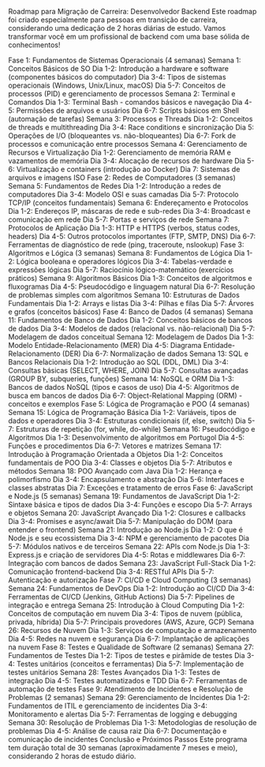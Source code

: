 Roadmap para Migração de Carreira: Desenvolvedor Backend
Este roadmap foi criado especialmente para pessoas em transição de carreira, considerando uma dedicação de 2 horas diárias de estudo. Vamos transformar você em um profissional de backend com uma base sólida de conhecimentos!

Fase 1: Fundamentos de Sistemas Operacionais (4 semanas)
Semana 1: Conceitos Básicos de SO
Dia 1-2: Introdução a hardware e software (componentes básicos do computador)
Dia 3-4: Tipos de sistemas operacionais (Windows, Unix/Linux, macOS)
Dia 5-7: Conceitos de processos (PID) e gerenciamento de processos
Semana 2: Terminal e Comandos
Dia 1-3: Terminal Bash - comandos básicos e navegação
Dia 4-5: Permissões de arquivos e usuários
Dia 6-7: Scripts básicos em Shell (automação de tarefas)
Semana 3: Processos e Threads
Dia 1-2: Conceitos de threads e multithreading
Dia 3-4: Race conditions e sincronização
Dia 5: Operações de I/O (bloqueantes vs. não-bloqueantes)
Dia 6-7: Fork de processos e comunicação entre processos
Semana 4: Gerenciamento de Recursos e Virtualização
Dia 1-2: Gerenciamento de memória RAM e vazamentos de memória
Dia 3-4: Alocação de recursos de hardware
Dia 5-6: Virtualização e containers (introdução ao Docker)
Dia 7: Sistemas de arquivos e imagens ISO
Fase 2: Redes de Computadores (3 semanas)
Semana 5: Fundamentos de Redes
Dia 1-2: Introdução a redes de computadores
Dia 3-4: Modelo OSI e suas camadas
Dia 5-7: Protocolo TCP/IP (conceitos fundamentais)
Semana 6: Endereçamento e Protocolos
Dia 1-2: Endereços IP, máscaras de rede e sub-redes
Dia 3-4: Broadcast e comunicação em rede
Dia 5-7: Portas e serviços de rede
Semana 7: Protocolos de Aplicação
Dia 1-3: HTTP e HTTPS (verbos, status codes, headers)
Dia 4-5: Outros protocolos importantes (FTP, SMTP, DNS)
Dia 6-7: Ferramentas de diagnóstico de rede (ping, traceroute, nslookup)
Fase 3: Algoritmos e Lógica (3 semanas)
Semana 8: Fundamentos de Lógica
Dia 1-2: Lógica booleana e operadores lógicos
Dia 3-4: Tabelas-verdade e expressões lógicas
Dia 5-7: Raciocínio lógico-matemático (exercícios práticos)
Semana 9: Algoritmos Básicos
Dia 1-3: Conceitos de algoritmos e fluxogramas
Dia 4-5: Pseudocódigo e linguagem natural
Dia 6-7: Resolução de problemas simples com algoritmos
Semana 10: Estruturas de Dados Fundamentais
Dia 1-2: Arrays e listas
Dia 3-4: Pilhas e filas
Dia 5-7: Árvores e grafos (conceitos básicos)
Fase 4: Banco de Dados (4 semanas)
Semana 11: Fundamentos de Banco de Dados
Dia 1-2: Conceitos básicos de bancos de dados
Dia 3-4: Modelos de dados (relacional vs. não-relacional)
Dia 5-7: Modelagem de dados conceitual
Semana 12: Modelagem de Dados
Dia 1-3: Modelo Entidade-Relacionamento (MER)
Dia 4-5: Diagrama Entidade-Relacionamento (DER)
Dia 6-7: Normalização de dados
Semana 13: SQL e Bancos Relacionais
Dia 1-2: Introdução ao SQL (DDL, DML)
Dia 3-4: Consultas básicas (SELECT, WHERE, JOIN)
Dia 5-7: Consultas avançadas (GROUP BY, subqueries, funções)
Semana 14: NoSQL e ORM
Dia 1-3: Bancos de dados NoSQL (tipos e casos de uso)
Dia 4-5: Algoritmos de busca em bancos de dados
Dia 6-7: Object-Relational Mapping (ORM) - conceitos e exemplos
Fase 5: Lógica de Programação e POO (4 semanas)
Semana 15: Lógica de Programação Básica
Dia 1-2: Variáveis, tipos de dados e operadores
Dia 3-4: Estruturas condicionais (if, else, switch)
Dia 5-7: Estruturas de repetição (for, while, do-while)
Semana 16: Pseudocódigo e Algoritmos
Dia 1-3: Desenvolvimento de algoritmos em Portugol
Dia 4-5: Funções e procedimentos
Dia 6-7: Vetores e matrizes
Semana 17: Introdução à Programação Orientada a Objetos
Dia 1-2: Conceitos fundamentais de POO
Dia 3-4: Classes e objetos
Dia 5-7: Atributos e métodos
Semana 18: POO Avançado com Java
Dia 1-2: Herança e polimorfismo
Dia 3-4: Encapsulamento e abstração
Dia 5-6: Interfaces e classes abstratas
Dia 7: Exceções e tratamento de erros
Fase 6: JavaScript e Node.js (5 semanas)
Semana 19: Fundamentos de JavaScript
Dia 1-2: Sintaxe básica e tipos de dados
Dia 3-4: Funções e escopo
Dia 5-7: Arrays e objetos
Semana 20: JavaScript Avançado
Dia 1-2: Closures e callbacks
Dia 3-4: Promises e async/await
Dia 5-7: Manipulação do DOM (para entender o frontend)
Semana 21: Introdução ao Node.js
Dia 1-2: O que é Node.js e seu ecossistema
Dia 3-4: NPM e gerenciamento de pacotes
Dia 5-7: Módulos nativos e de terceiros
Semana 22: APIs com Node.js
Dia 1-3: Express.js e criação de servidores
Dia 4-5: Rotas e middlewares
Dia 6-7: Integração com bancos de dados
Semana 23: JavaScript Full-Stack
Dia 1-2: Comunicação frontend-backend
Dia 3-4: RESTful APIs
Dia 5-7: Autenticação e autorização
Fase 7: CI/CD e Cloud Computing (3 semanas)
Semana 24: Fundamentos de DevOps
Dia 1-2: Introdução ao CI/CD
Dia 3-4: Ferramentas de CI/CD (Jenkins, GitHub Actions)
Dia 5-7: Pipelines de integração e entrega
Semana 25: Introdução à Cloud Computing
Dia 1-2: Conceitos de computação em nuvem
Dia 3-4: Tipos de nuvem (pública, privada, híbrida)
Dia 5-7: Principais provedores (AWS, Azure, GCP)
Semana 26: Recursos de Nuvem
Dia 1-3: Serviços de computação e armazenamento
Dia 4-5: Redes na nuvem e segurança
Dia 6-7: Implantação de aplicações na nuvem
Fase 8: Testes e Qualidade de Software (2 semanas)
Semana 27: Fundamentos de Testes
Dia 1-2: Tipos de testes e pirâmide de testes
Dia 3-4: Testes unitários (conceitos e ferramentas)
Dia 5-7: Implementação de testes unitários
Semana 28: Testes Avançados
Dia 1-3: Testes de integração
Dia 4-5: Testes automatizados e TDD
Dia 6-7: Ferramentas de automação de testes
Fase 9: Atendimento de Incidentes e Resolução de Problemas (2 semanas)
Semana 29: Gerenciamento de Incidentes
Dia 1-2: Fundamentos de ITIL e gerenciamento de incidentes
Dia 3-4: Monitoramento e alertas
Dia 5-7: Ferramentas de logging e debugging
Semana 30: Resolução de Problemas
Dia 1-3: Metodologias de resolução de problemas
Dia 4-5: Análise de causa raiz
Dia 6-7: Documentação e comunicação de incidentes
Conclusão e Próximos Passos
Este programa tem duração total de 30 semanas (aproximadamente 7 meses e meio), considerando 2 horas de estudo diário.
